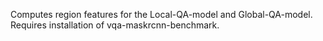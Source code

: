 Computes region features for the Local-QA-model and Global-QA-model. Requires installation of vqa-maskrcnn-benchmark.